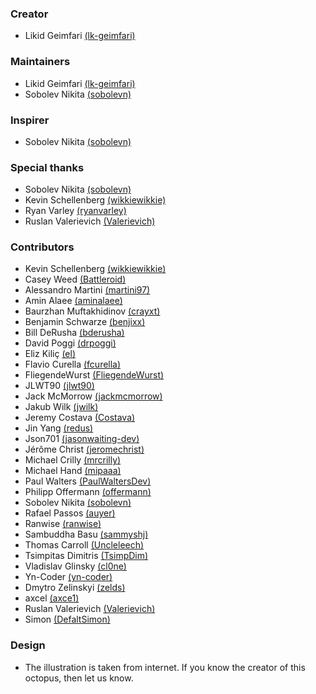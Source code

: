 ### Creator
- Likid Geimfari [(lk-geimfari)](https://github.com/lk-geimfari)

### Maintainers
- Likid Geimfari [(lk-geimfari)](https://github.com/lk-geimfari)
- Sobolev Nikita [(sobolevn)](https://github.com/sobolevn)

### Inspirer
- Sobolev Nikita [(sobolevn)](https://github.com/sobolevn)

### Special thanks
- Sobolev Nikita [(sobolevn)](https://github.com/sobolevn)
- Kevin Schellenberg [(wikkiewikkie)](https://github.com/wikkiewikkie)
- Ryan Varley [(ryanvarley)](https://github.com/ryanvarley)
- Ruslan Valerievich [(Valerievich)](https://github.com/Valerievich)

### Contributors
- Kevin Schellenberg [(wikkiewikkie)](https://github.com/wikkiewikkie)
- Casey Weed [(Battleroid)](https://github.com/Battleroid)
- Alessandro Martini [(martini97)](https://github.com/martini97)
- Amin Alaee [(aminalaee)](https://github.com/aminalaee)
- Baurzhan Muftakhidinov [(crayxt)](https://github.com/crayxt)
- Benjamin Schwarze [(benjixx)](https://github.com/benjixx)
- Bill DeRusha [(bderusha)](https://github.com/bderusha)
- David Poggi [(drpoggi)](https://github.com/drpoggi)
- Eliz Kiliç [(el)](https://github.com/el)
- Flavio Curella [(fcurella)](https://github.com/fcurella)
- FliegendeWurst [(FliegendeWurst)](https://github.com/FliegendeWurst)
- JLWT90 [(jlwt90)](https://github.com/jlwt90)
- Jack McMorrow [(jackmcmorrow)](https://github.com/jackmcmorrow)
- Jakub Wilk [(jwilk)](https://github.com/jwilk)
- Jeremy Costava [(Costava)](https://github.com/Costava)
- Jin Yang [(redus)](https://github.com/redus)
- Json701 [(jasonwaiting-dev)](https://github.com/jasonwaiting-dev)
- Jérôme Christ [(jeromechrist)](https://github.com/jeromechrist)
- Michael Crilly [(mrcrilly)](https://github.com/mrcrilly)
- Michael Hand [(mipaaa)](https://github.com/mipaaa)
- Paul Walters [(PaulWaltersDev)](https://github.com/PaulWaltersDev)
- Philipp Offermann [(offermann)](https://github.com/offermann)
- Sobolev Nikita [(sobolevn)](https://github.com/sobolevn)
- Rafael Passos [(auyer)](https://github.com/auyer)
- Ranwise [(ranwise)](https://github.com/ranwise)
- Sambuddha Basu [(sammyshj)](https://github.com/sammyshj)
- Thomas Carroll [(Uncleleech)](https://github.com/Uncleleech)
- Tsimpitas Dimitris [(TsimpDim)](https://github.com/TsimpDim)
- Vladislav Glinsky [(cl0ne)](https://github.com/cl0ne)
- Yn-Coder [(yn-coder)](https://github.com/yn-coder)
- Dmytro Zelinskyi [(zelds)](https://github.com/zelds)
- axcel [(axce1)](https://github.com/axce1)
- Ruslan Valerievich [(Valerievich)](https://github.com/Valerievich)
- Simon [(DefaltSimon)](https://github.com/DefaltSimon)

### Design
 - The illustration is taken from internet. If you know the creator of this octopus, then let us know.
